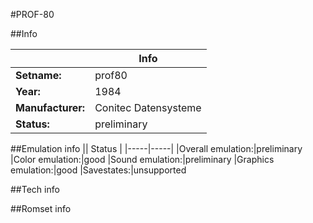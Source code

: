 #PROF-80

##Info

||Info|
|-----|-----|
|**Setname:**|prof80
|**Year:**|1984
|**Manufacturer:**|Conitec Datensysteme
|**Status:**|preliminary

##Emulation info
|| Status |
|-----|-----|
|Overall emulation:|preliminary
|Color emulation:|good
|Sound emulation:|preliminary
|Graphics emulation:|good
|Savestates:|unsupported

##Tech info

##Romset info

<!--- START OF EDITED COMMENT DO NOT TOUCH TEXT ABOVE-->
